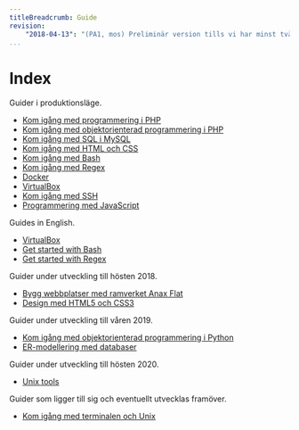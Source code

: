 ```yaml
---
titleBreadcrumb: Guide
revision:
    "2018-04-13": "(PA1, mos) Preliminär version tills vi har minst två guider i produktionsläge."
...
```

Index
===============================

Guider i produktionsläge.

* [Kom igång med programmering i PHP](guide/kom-igang-med-programmering-i-php)
* [Kom igång med objektorienterad programmering i PHP](guide/kom-igang-med-objektorienterad-programmering-i-php)
* [Kom igång med SQL i MySQL](guide/kom-igang-med-sql-i-mysql)
* [Kom igång med HTML och CSS](guide/kom-igang-med-html-och-css)
* [Kom igång med Bash](guide/kom-igang-med-bash)
* [Kom igång med Regex](guide/kom-igang-med-regex)
* [Docker](guide/docker)
* [VirtualBox](guide/virtualbox)
* [Kom igång med SSH](guide/kom-igang-med-ssh)
* [Programmering med JavaScript](guide/javascript1)

Guides in English.

* [VirtualBox](guide/virtualbox_en)
* [Get started with Bash](guide/get-started-with-bash)
* [Get started with Regex](guide/get-started-with-regex)

Guider under utveckling till hösten 2018.

* [Bygg webbplatser med ramverket Anax Flat](guide/bygg-webbplatser-med-ramverket-anax-flat)
* [Design med HTML5 och CSS3](guide/design-med-html5-och-css3)
<!-- * [Kom igång med HTML](guide/kom-igang-med-html)
* [Kom igång med CSS](guide/kom-igang-med-css) -->

<!--
* Desinax tema och dess moduler
* Unit testing, function testing, CI
* [Kom igång med PHP-ramverket Anax](guide/kom-igang-med-php-ramverket-anax)
* -->

Guider under utveckling till våren 2019.

* [Kom igång med objektorienterad programmering i Python](guide/kom-igang-med-objektorienterad-programmering-i-python)
* [ER-modellering med databaser](guide/er-modellering-med-databaser)

Guider under utveckling till hösten 2020.

* [Unix tools](guide/unix-tools)



Guider som ligger till sig och eventuellt utvecklas framöver.

* [Kom igång med terminalen och Unix](guide/kom-igang-med-terminalen-och-unix)

<!-- * [Programmering med JavaScript](guide/javascript) (delar av material som använts i kursen javascript, guiden delvis påbörjad, avvaktar eventuell utveckling av kursen javascript1) -->
